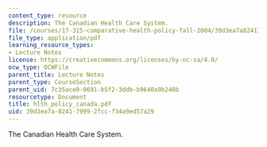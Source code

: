 ```yaml
---
content_type: resource
description: The Canadian Health Care System.
file: /courses/17-315-comparative-health-policy-fall-2004/39d3ea7a824179992fccf34a9ed57a29_hlth_policy_canada.pdf
file_type: application/pdf
learning_resource_types:
- Lecture Notes
license: https://creativecommons.org/licenses/by-nc-sa/4.0/
ocw_type: OCWFile
parent_title: Lecture Notes
parent_type: CourseSection
parent_uid: 7c35ace0-0691-b5f2-3ddb-b9640a9b240b
resourcetype: Document
title: hlth_policy_canada.pdf
uid: 39d3ea7a-8241-7999-2fcc-f34a9ed57a29
---
```

The Canadian Health Care System.